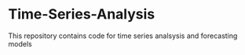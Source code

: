 # Time-Series-Analysis
This repository contains code for time series analsysis and forecasting models
